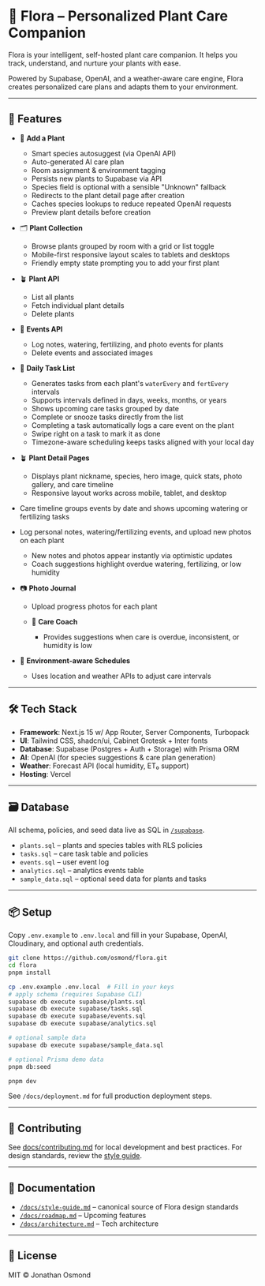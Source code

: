 # 🌿 Flora – Personalized Plant Care Companion

Flora is your intelligent, self-hosted plant care companion.
It helps you track, understand, and nurture your plants with ease.

Powered by Supabase, OpenAI, and a weather-aware care engine,
Flora creates personalized care plans and adapts them to your environment.

---

## 🚀 Features

- 🌱 **Add a Plant**
  - Smart species autosuggest (via OpenAI API)
  - Auto-generated AI care plan
  - Room assignment & environment tagging
  - Persists new plants to Supabase via API
  - Species field is optional with a sensible "Unknown" fallback
  - Redirects to the plant detail page after creation
  - Caches species lookups to reduce repeated OpenAI requests
  - Preview plant details before creation

- 🗂️ **Plant Collection**
  - Browse plants grouped by room with a grid or list toggle
  - Mobile-first responsive layout scales to tablets and desktops
  - Friendly empty state prompting you to add your first plant

- 🪴 **Plant API**
  - List all plants
  - Fetch individual plant details
  - Delete plants

- 📝 **Events API**
  - Log notes, watering, fertilizing, and photo events for plants
  - Delete events and associated images

- 📅 **Daily Task List**
  - Generates tasks from each plant's `waterEvery` and `fertEvery` intervals
  - Supports intervals defined in days, weeks, months, or years
  - Shows upcoming care tasks grouped by date
  - Complete or snooze tasks directly from the list
  - Completing a task automatically logs a care event on the plant
  - Swipe right on a task to mark it as done
  - Timezone-aware scheduling keeps tasks aligned with your local day

- 🪴 **Plant Detail Pages**
  - Displays plant nickname, species, hero image, quick stats, photo gallery, and care timeline
  - Responsive layout works across mobile, tablet, and desktop
- Care timeline groups events by date and shows upcoming watering or fertilizing tasks
- Log personal notes, watering/fertilizing events, and upload new photos on each plant
  - New notes and photos appear instantly via optimistic updates
  - Coach suggestions highlight overdue watering, fertilizing, or low humidity

- 📷 **Photo Journal**
  - Upload progress photos for each plant

  - 🧠 **Care Coach**
    - Provides suggestions when care is overdue, inconsistent, or humidity is low

- 📍 **Environment-aware Schedules**
  - Uses location and weather APIs to adjust care intervals

---

## 🛠️ Tech Stack

- **Framework**: Next.js 15 w/ App Router, Server Components, Turbopack
- **UI**: Tailwind CSS, shadcn/ui, Cabinet Grotesk + Inter fonts
- **Database**: Supabase (Postgres + Auth + Storage) with Prisma ORM
- **AI**: OpenAI (for species suggestions & care plan generation)
- **Weather**: Forecast API (local humidity, ET₀ support)
- **Hosting**: Vercel

---

## 🗃️ Database

All schema, policies, and seed data live as SQL in [`/supabase`](./supabase).

- `plants.sql` – plants and species tables with RLS policies
- `tasks.sql` – care task table and policies
- `events.sql` – user event log
- `analytics.sql` – analytics events table
- `sample_data.sql` – optional seed data for plants and tasks

---

## 📦 Setup
Copy `.env.example` to `.env.local` and fill in your Supabase, OpenAI, Cloudinary, and optional auth credentials.


```bash
git clone https://github.com/osmond/flora.git
cd flora
pnpm install

cp .env.example .env.local  # Fill in your keys
# apply schema (requires Supabase CLI)
supabase db execute supabase/plants.sql
supabase db execute supabase/tasks.sql
supabase db execute supabase/events.sql
supabase db execute supabase/analytics.sql

# optional sample data
supabase db execute supabase/sample_data.sql

# optional Prisma demo data
pnpm db:seed

pnpm dev
```

See `/docs/deployment.md` for full production deployment steps.

---

## 🤝 Contributing

See [docs/contributing.md](./docs/contributing.md) for local development and best practices. For design standards, review the [style guide](./docs/style-guide.md).

---

## 📘 Documentation

- [`/docs/style-guide.md`](./docs/style-guide.md) – canonical source of Flora design standards
- [`/docs/roadmap.md`](./docs/roadmap.md) – Upcoming features
- [`/docs/architecture.md`](./docs/architecture.md) – Tech architecture

---

## 📄 License

MIT © Jonathan Osmond
